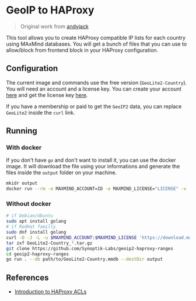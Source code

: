 # GeoIP to HAProxy

> Original work from [andyjack](https://github.com/andyjack/geoip2-haproxy-ranges)

This tool allows you to create HAProxy compatible IP lists for each country using MAxMind databases. You will get a bunch of files that you can use to allow/block from frontend block in your HAProxy configuration.

## Configuration

The current image and commands use the free version (`GeoLite2-Country`). You will need an account and a license key. You can create your account [here](https://www.maxmind.com/en/geolite2/signup) and get the license key [here](https://www.maxmind.com/en/accounts/current/license-key).

If you have a membership or paid to get the `GeoIP2` data, you can replace `GeoLite2` inside the `curl` link.

## Running

### With docker

If you don't have `go` and don't want to install it, you can use the docker image. It will download the file using your informations and generate the files inside the `output` folder on your machine.

```sh
mkidr output
docker run --rm -e MAXMIND_ACCOUNT=ID -e MAXMIND_LICENSE="LICENSE" -v ./output:/output docker-mmdb-haproxy:latest
```

### Without docker

```sh
# if Debian/Ubuntu
sudo apt install golang
# if RedHat familly
sudo dnf install golang
curl -O -J -L -u $MAXMIND_ACCOUNT:$MAXMIND_LICENSE 'https://download.maxmind.com/geoip/databases/GeoLite2-Country/download?suffix=tar.gz'
tar zxf GeoLite2-Country_*.tar.gz
git clone https://github.com/Synoptik-Labs/geoip2-haproxy-ranges
cd geoip2-haproxy-ranges
go run . --db path/to/GeoLite2-Country.mmdb --destDir output
```

## References

* [Introduction to HAProxy ACLs](https://www.haproxy.com/blog/introduction-to-haproxy-acls)